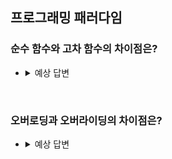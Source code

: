 ## 프로그래밍 패러다임

### 순수 함수와 고차 함수의 차이점은?

*
    <details>
    <summary>예상 답변</summary>

    * 순수 함수는 입력값만을 기준으로 출력을 결정하지만 고차 함수는 함수차체를 매개변수로 받거나 반환하는 함수
    * 두 함수는 역할과 목적이 완전히 다름
        * 순수 : 예측가능, 부작용 없는 코드
            1) 외부 상태에 의존 ❌
            2) side-effect ❌
        * 고차 : 재사용성 / 유연성
            1) 함수를 `데이터`처럼 다룸
            2) 콜백, 커링 등에 사용
    * 예시
        * 순수
          ```java
          int add(int x, int y) {return x + y;}
        * 고차
          ```java
          public class FunctionReturningFunction {
        
            // 고차 함수: 함수를 반환하는 함수
            public static Function<Integer, Integer> makeAdder(int toAdd) {
                return x -> x + toAdd;
            }
        
            public static void main(String[] args) {
                Function<Integer, Integer> addFive = makeAdder(5);   // x -> x + 5
                System.out.println(addFive.apply(10));               // 결과: 15
            }
          }
</details>

<br>

### 오버로딩과 오버라이딩의 차이점은?

*
  <details>
  <summary>예상 답변</summary>

  * 오버로딩 : 같은 이름을 메소드의 매개변수만 다르게 여러개 정의
  * 오버라이딩 : 상속받은 메소드 재정의
  * 사용 목적
    * 오버로딩 - 다양한 입력에 대해 동일한 기능을 유연하게 처리할 때 사용
    * 오버라이딩 - 상위클래스의 기능을 하위 클래스가 변경/확장할 때 사용
  * 예시
    * 오버로딩
      ```java
      public class Calculator {
      
        public int add(int a, int b) {
            return a + b;
      }

        public double add(double a, double b) {  // 매개변수 타입이 다름
            return a + b;
      }

        public int add(int a, int b, int c) {    // 매개변수 개수가 다름
            return a + b + c;
        }
      }
    * 오버라이딩
      ```java
      class Animal {
      
       public void sound() {
            System.out.println("동물이 소리를 낸다");
         } 
       }

      class Dog extends Animal {
      
      @Override
      public void sound() {
           System.out.println("멍멍!");
        }
      }
  </details>